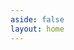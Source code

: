 ```yaml
---
aside: false
layout: home
---
```

<script setup>
  import Article from './../components/blog/Article.vue';
</script>

<Article :articles="{
  items: [{
    info: {
      title:'Table reservation CUI design',
      description: ['Document high-level design by contextual snippets'],
      image: './../images/blog/banner/tutorial_reservation_cui.png',
      author: 'Sunny May',
      date: '4/19/2023'
    },
    path:'./reservation-cui-design.html'
},{
    info: {
      title:'How to reuse reservation module to build chatbot',
      description: ['Reuse table reservation module to build a chatbot'],
      image: './../images/blog/banner/tutorial_reservation_chatbot.png',
      author: 'Sunny May',
      date: '4/27/2023'
    },
    path:'./reuse-reservation-module.html'
},{
    info: {
      title:'Build a reservation module',
      description: ['We show you the way to build a reservation module step by step'],
      image: './../images/blog/banner/tutorial_reservation_module.png',
      author: 'Sunny May',
      date: '3/2/2023'
    },
    path:'./build-reservation-module.html'
},{
    info: {
      title:'From Schema to Snippets: A Blueprint for Chatbot',
      description: ['The 3 Essential Steps Every Business Should Follow After ChatGPT'],
      image: './../images/blog/banner/from-schema-to-snippets.png',
      author: 'Bird Zeng',
      date: '2/25/2023'
    },
    path:'./from-schema-to-snippets.html'
},{
    info: {
      title:'Chatbot Development with OpenCUI',
      description: ['Reduce complexity of building functional chatbot'],
      image: './../images/blog/banner/chatbot_development_with_opencui.png',
      author: 'Sean Wu',
      date: '1/3/2023'
    },
    path:'./chatbot-development-with-opencui.html'
}]
}" />

